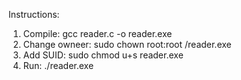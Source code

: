 Instructions:

1. Compile: gcc reader.c -o reader.exe
2. Change owneer: sudo chown root:root /reader.exe
3. Add SUID: sudo chmod u+s reader.exe
4. Run: ./reader.exe
